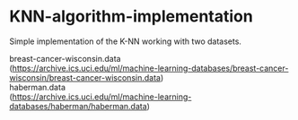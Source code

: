 # KNN-algorithm-implementation
Simple implementation of the K-NN working with two datasets.

breast-cancer-wisconsin.data  
(https://archive.ics.uci.edu/ml/machine-learning-databases/breast-cancer-wisconsin/breast-cancer-wisconsin.data)  
haberman.data  
(https://archive.ics.uci.edu/ml/machine-learning-databases/haberman/haberman.data)

